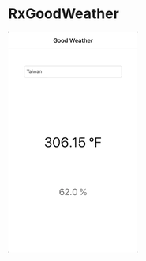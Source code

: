 # RxGoodWeather
<img src="https://github.com/ji3g4kami/RxGoodWeather/blob/master/weather.gif" width="262" height="446">
